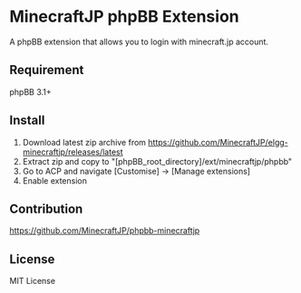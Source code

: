# MinecraftJP phpBB Extension

A phpBB extension that allows you to login with minecraft.jp account.

## Requirement

phpBB 3.1+

## Install

1. Download latest zip archive from https://github.com/MinecraftJP/elgg-minecraftjp/releases/latest
2. Extract zip and copy to "[phpBB_root_directory]/ext/minecraftjp/phpbb"
3. Go to ACP and navigate [Customise] -> [Manage extensions]
4. Enable extension

## Contribution

https://github.com/MinecraftJP/phpbb-minecraftjp

## License

MIT License 